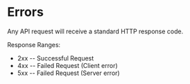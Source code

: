 # Errors

Any API request will receive a standard HTTP response code.

Response Ranges:

- 2xx -- Successful Request
- 4xx -- Failed Request (Client error)
- 5xx -- Failed Request (Server error)